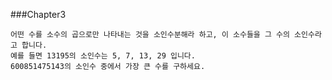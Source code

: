 ###Chapter3

    어떤 수를 소수의 곱으로만 나타내는 것을 소인수분해라 하고, 이 소수들을 그 수의 소인수라고 합니다.
    예를 들면 13195의 소인수는 5, 7, 13, 29 입니다.
    600851475143의 소인수 중에서 가장 큰 수를 구하세요.
